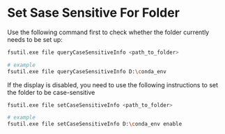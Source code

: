 # Set Sase Sensitive For Folder

Use the following command first to check whether the folder currently needs to be set up:

```bash
fsutil.exe file queryCaseSensitiveInfo <path_to_folder>

# example
fsutil.exe file queryCaseSensitiveInfo D:\conda_env
```

If the display is disabled, you need to use the following instructions to set the folder to be case-sensitive

```bash
fsutil.exe file setCaseSensitiveInfo <path_to_folder>

# example
fsutil.exe file setCaseSensitiveInfo D:\conda_env enable
```
